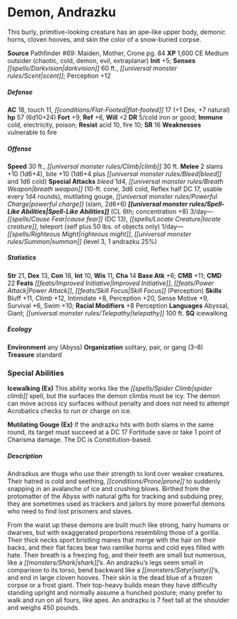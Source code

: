 ﻿---
cssclass: [monsters]
title1: Demon, Andrazku
desc_short: 'This burly, primitive-looking creature has an ape-like upper body, demonic
  horns, cloven hooves, and skin the color of a snow-buried corpse. '
title2: Andrazku
CR: 5
sources:
- name: 'Pathfinder #69: Maiden, Mother, Crone'
  page: 84
  link: http://paizo.com/products/btpy8xbz?Pathfinder-Adventure-Path-69-Maiden-Mother-Crone
XP: 1600
alignment: CE
size: Medium
type: outsider
subtypes:
- chaotic
- cold
- demon
- evil
- extraplanar
initiative:
  bonus: 5
senses:
  darkvision: 60
  scent: true
AC:
  AC: 18
  touch: 11
  flat_footed: 17
  components:
    dex: 1
    natural: 7
HP:
  HP: 57
  long: 6d10+24
saves:
  fort: 9
  ref: 6
  will: 2
DR:
- amount: 5
  weakness: cold iron or good
immunities:
- cold
- electricity
- poison
resistances:
  acid: 10
  fire: 10
SR: 16
weaknesses:
- vulnerable to fire
speeds:
  base: 30
  climb: 30
attacks:
  melee:
  - - text: 2 slams +10 (1d6+4)
      entries:
      - - damage: 1d6+4
      count: 2
      attack: slams
      bonus:
      - 10
    - text: bite +10 (1d6+4 plus bleed and 1d6 cold)
      entries:
      - - damage: 1d6+4
        - effect: bleed
        - damage: 1d6
          type: cold
      attack: bite
      bonus:
      - 10
  special:
  - bleed 1d4
  - breath weapon (10-ft. cone, 3d6 cold, Reflex half DC 17, usable every 1d4 rounds)
  - mutilating gouge
  - powerful charge (slam, 2d6+6)
spell_like_abilities:
  entries:
  - name: cause fear
    source: default
    freq: 3/day
    DC: 13
  - name: locate creature
    source: default
    freq: 3/day
  - name: teleport
    source: default
    freq: 3/day
    other: self plus 50 lbs. of objects only
  - name: righteous might
    source: default
    freq: 1/day
  - name: summon
    source: default
    freq: 1/day
    level: 3
    summons:
    - name: andrazku
      amount: 1
      chance: 25%
  sources:
  - name: default
    CL: 6
    concentration: 8
ability_scores:
  STR: 21
  DEX: 13
  CON: 18
  INT: 10
  WIS: 11
  CHA: 14
BAB: 6
CMB: 11
CMD: 22
feats:
- name: Improved Initiative
- name: Power Attack
- name: Skill Focus (Perception)
skills:
  Bluff: 11
  Climb: 12
  Intimidate: 8
  Perception: 12
  Sense Motive: 9
  Survival: 6
  Swim: 10
  _racial_mods:
    Perception:
      _: 8
languages:
- Abyssal
- Giant
- telepathy 100 ft.
special_qualities:
- icewalking
ecology:
  environment: any (Abyss)
  organization: solitary, pair, or gang (3-8)
  treasure_type: standard
special_abilities:
  Icewalking (Ex): This ability works like the spider climb spell, but the surfaces
    the demon climbs must be icy. The demon can move across icy surfaces without penalty
    and does not need to attempt Acrobatics checks to run or charge on ice.
  Mutilating Gouge (Ex): If the andrazku hits with both slams in the same round, its
    target must succeed at a DC 17 Fortitude save or take 1 point of Charisma damage.
    The DC is Constitution-based.
desc_long: |-
  Andrazkus are thugs who use their strength to lord over weaker creatures. Their hatred is cold and seething, prone to suddenly snapping in an avalanche of ice and crushing blows. Birthed from the protomatter of the Abyss with natural gifts for tracking and subduing prey, they are sometimes used as trackers and jailors by more powerful demons who need to find lost prisoners and slaves. 

  From the waist up these demons are built much like strong, hairy humans or dwarves, but with exaggerated proportions resembling those of a gorilla. Their thick necks sport bristling manes that merge with the hair on their backs, and their flat faces bear two ramlike horns and cold eyes filled with hate. Their breath is a freezing fog, and their teeth are small but numerous, like a shark's. An andrazku's legs seem small in comparison to its torso, bend backward like a satyr's, and end in large cloven hooves. Their skin is the dead blue of a frozen corpse or a frost giant. Their top-heavy builds mean they have difficulty standing upright and normally assume a hunched posture; many prefer to walk and run on all fours, like apes. An andrazku is 7 feet tall at the shoulder and weighs 450 pounds.

---

# Demon, Andrazku
This burly, primitive-looking creature has an ape-like upper
body, demonic horns, cloven hooves, and skin the color of a
snow-buried corpse.

**Source** Pathfinder #69: Maiden, Mother, Crone pg. 84
**XP** 1,600
CE Medium outsider (chaotic, cold, demon, evil, extraplanar)
**Init** +5; **Senses** _[[spells/Darkvision|darkvision]]_ 60 ft., _[[universal monster rules/Scent|scent]]_; Perception +12

##### Defense

**AC** 18, touch 11, _[[conditions/Flat-Footed|flat-footed]]_ 17 (+1 Dex, +7 natural)
**hp** 57 (6d10+24)
**Fort** +9, **Ref** +6, **Will** +2
**DR** 5/cold iron or good; **Immune** cold, electricity, poison; **Resist** acid 10, fire 10; **SR** 16
**Weaknesses** vulnerable to fire

##### Offense
**Speed** 30 ft., _[[universal monster rules/Climb|climb]]_ 30 ft.
**Melee** 2 slams +10 (1d6+4), bite +10 (1d6+4 plus _[[universal monster rules/Bleed|bleed]]_ and
 1d6 cold)
**Special Attacks** _bleed_ 1d4, _[[universal monster rules/Breath Weapon|breath weapon]]_ (10-ft. cone, 3d6 cold,
Reflex half DC 17, usable every 1d4 rounds), mutilating gouge,
_[[universal monster rules/Powerful Charge|powerful charge]]_ (slam, 2d6+6)
**_[[universal monster rules/Spell-Like Abilities|Spell-Like Abilities]]_** (CL 6th; concentration +8)
3/day—_[[spells/Cause Fear|cause fear]]_ (DC 13), _[[spells/Locate Creature|locate creature]]_, teleport (self plus
 50 lbs. of objects only)
1/day—_[[spells/Righteous Might|righteous might]]_, _[[universal monster rules/Summon|summon]]_ (level 3, 1 andrazku 25%)

##### Statistics
**Str** 21, **Dex** 13, **Con** 18, **Int** 10, **Wis** 11, **Cha** 14
**Base Atk** +6; **CMB** +11; **CMD** 22
**Feats** _[[feats/Improved Initiative|Improved Initiative]]_, _[[feats/Power Attack|Power Attack]]_, _[[feats/Skill Focus|Skill Focus]]_ (Perception)
**Skills** Bluff +11, _Climb_ +12, Intimidate +8, Perception +20, Sense
Motive +9, Survival +6, Swim +10; **Racial Modifiers** +8 Perception
**Languages** Abyssal, Giant; _[[universal monster rules/Telepathy|telepathy]]_ 100 ft.
**SQ** icewalking

##### Ecology

**Environment** any (Abyss)
**Organization** solitary, pair, or gang (3–8)
**Treasure** standard

### Special Abilities

**Icewalking (Ex)** This ability works like the _[[spells/Spider Climb|spider climb]]_
spell, but the surfaces the demon climbs must be icy.
The demon can move across icy surfaces without penalty
and does not need to attempt Acrobatics checks to run or
charge on ice.

**Mutilating Gouge (Ex)** If the andrazku hits with both slams
in the same round, its target must succeed at a DC 17
Fortitude save or take 1 point of Charisma damage. The DC
is Constitution-based.

##### Description

Andrazkus are thugs who use their strength to lord over
weaker creatures. Their hatred is cold and seething, _[[conditions/Prone|prone]]_
to suddenly snapping in an avalanche of ice and crushing
blows. Birthed from the protomatter of the Abyss with
natural gifts for tracking and subduing prey, they are
sometimes used as trackers and jailors by more powerful
demons who need to find lost prisoners and slaves.

From the waist up these demons are built much like
strong, hairy humans or dwarves, but with exaggerated
proportions resembling those of a gorilla. Their thick
necks sport bristling manes that merge with the hair on
their backs, and their flat faces bear two ramlike horns
and cold eyes filled with hate. Their breath is a freezing
fog, and their teeth are small but numerous, like a
_[[monsters/Shark|shark]]_’s. An andrazku’s legs seem small in comparison
to its torso, bend backward like a _[[monsters/Satyr|satyr]]_’s, and end in large
cloven hooves. Their skin is the dead blue of a frozen
corpse or a frost giant. Their top-heavy builds mean they
have difficulty standing upright and normally assume
a hunched posture; many prefer to walk and run on all
fours, like apes. An andrazku is 7 feet tall at the shoulder
and weighs 450 pounds.